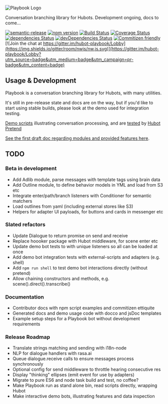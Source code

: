 ![Playbook Logo](https://cloud.githubusercontent.com/assets/1774379/21598936/27e49d9c-d1b9-11e6-9850-e210ddaf7fc9.png)

Conversation branching library for Hubots. Development ongoing, docs to come...

[![semantic-release](https://img.shields.io/badge/%20%20%F0%9F%93%A6%F0%9F%9A%80-semantic--release-e10079.svg)](https://github.com/semantic-release/semantic-release)
[![npm version](https://img.shields.io/npm/v/hubot-playbook.svg?style=flat)](https://www.npmjs.com/package/hubot-playbook)
[![Build Status](https://travis-ci.org/timkinnane/hubot-playbook.svg?branch=master)](https://travis-ci.org/timkinnane/hubot-playbook)
[![Coverage Status](https://coveralls.io/repos/github/timkinnane/hubot-playbook/badge.svg?branch=master)](https://coveralls.io/github/timkinnane/hubot-playbook?branch=master)
[![dependencies Status](https://david-dm.org/timkinnane/hubot-playbook/status.svg)](https://david-dm.org/timkinnane/hubot-playbook)
[![devDependencies Status](https://david-dm.org/timkinnane/hubot-playbook/dev-status.svg)](https://david-dm.org/timkinnane/hubot-playbook?type=dev)
[![Commitizen friendly](https://img.shields.io/badge/commitizen-friendly-brightgreen.svg)](http://commitizen.github.io/cz-cli/)
[![Join the chat at https://gitter.im/hubot-playbook/Lobby](https://img.shields.io/gitter/room/nwjs/nw.js.svg)](https://gitter.im/hubot-playbook/Lobby?utm_source=badge&utm_medium=badge&utm_campaign=pr-badge&utm_content=badge)

## Usage & Development

Playbook is a conversation branching library for Hubots, with many utilities.

It's still in pre-release state and docs are on the way, but if you'd like to
start using stable builds, please look at the demo used for integration testing.

[Demo scripts](demo/scripts) illustrating conversation processing, and are [tested](demo/test/Usage_test.coffee) by [Hubot Pretend](https://github.com/timkinnane/hubot-pretend)

[See the first draft doc regarding modules and provided features here](docs/modules.md).

## TODO

### Beta in development

- Add Adlib module, parse messages with template tags using brain data
- Add Outline module, to define behavior models in YML and load from S3 etc
- Integrate enter/path/branch listeners with Conditioner for semantic matchers
- Load outlines from yaml (including external stores like S3)
- Helpers for adapter UI payloads, for buttons and cards in messenger etc

### Slated refactors

- Update Dialogue to return promise on send and receive
- Replace hoooker package with Hubot middleware, for scene enter etc
- Update demo bot tests to with unique listeners so all can be loaded at once
- Add demo bot integration tests with external-scripts and adapters (e.g. shell)
- Add `npm run shell` to test demo bot interactions directly (without pretend)
- Allow chaining constructors and methods, e.g. scene().direct().transcribe()

### Documentation

- Contributor docs with npm script examples and commitizen ettiquite
- Generated docs and demo usage code with docco and jsDoc templates
- Example setup steps for a Playbook bot without development requirements

### Release Roadmap

- Translate strings matching and sending with i18n-node
- NLP for dialogue handlers with rasa.ai
- Queue dialogue.receive calls to ensure messages process synchronously
- Optional config for send middleware to throttle hearing consecutive res
- Display "thinking" ellipses (emit event for use by adapters)
- Migrate to pure ES6 and node task build and test, no coffee?
- Make Playbook run as stand alone bin, read scripts directly, wrapping Hubot
- Make interactive demo bots, illustrating features and data inspection
